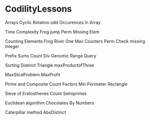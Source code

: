 # CodilityLessons

Arrays
  Cyclic Rotation
  odd Occurences In Array

Time Complexity
  Frog jump
  Perm Missing Elem

Counting Elements
  Frog River One
  Max Counters
  Perm Check
  missing Integer

Prefix Sums
 Count Div
 Genomic Range Query

Sorting
  Distinct
  Triangle
  maxProductofThree

MaxSliceProblem
  MaxProfit

Prime and Composite
  Count Factors
  Min Perimeter Rectangle

Sieve of Eratosthenes
  Count Semiprimes

Euclidean algorithm
  Chocolates By Numbers

Caterpillar method
  AbsDistinct